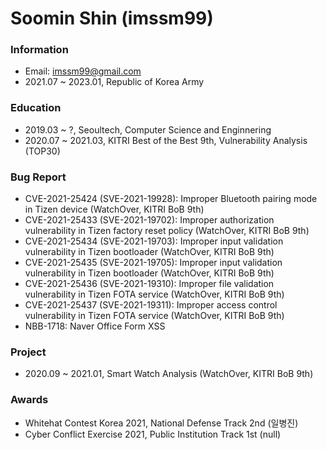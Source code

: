 # Soomin Shin (imssm99)

### Information
- Email: imssm99@gmail.com
- 2021.07 ~ 2023.01, Republic of Korea Army

### Education
- 2019.03 ~ ?, Seoultech, Computer Science and Enginnering
- 2020.07 ~ 2021.03, KITRI Best of the Best 9th, Vulnerability Analysis (TOP30)

### Bug Report
- CVE-2021-25424 (SVE-2021-19928): Improper Bluetooth pairing mode in Tizen device (WatchOver, KITRI BoB 9th)
- CVE-2021-25433 (SVE-2021-19702): Improper authorization vulnerability in Tizen factory reset policy (WatchOver, KITRI BoB 9th)
- CVE-2021-25434 (SVE-2021-19703): Improper input validation vulnerability in Tizen bootloader (WatchOver, KITRI BoB 9th)
- CVE-2021-25435 (SVE-2021-19705): Improper input validation vulnerability in Tizen bootloader (WatchOver, KITRI BoB 9th)
- CVE-2021-25436 (SVE-2021-19310): Improper file validation vulnerability in Tizen FOTA service (WatchOver, KITRI BoB 9th)
- CVE-2021-25437 (SVE-2021-19311): Improper access control vulnerability in Tizen FOTA service (WatchOver, KITRI BoB 9th)
- NBB-1718: Naver Office Form XSS

### Project
- 2020.09 ~ 2021.01, Smart Watch Analysis (WatchOver, KITRI BoB 9th)

### Awards
- Whitehat Contest Korea 2021, National Defense Track 2nd (일병진)
- Cyber Conflict Exercise 2021, Public Institution Track 1st (null)
